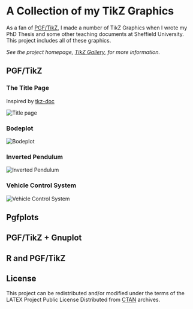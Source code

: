 # A Collection of my TikZ Graphics

As a fan of [PGF/TikZ](http://sourceforge.net/projects/pgf/), I made a number of TikZ Graphics when I wrote my PhD Thesis and some other teaching documents at Sheffield University. This project includes all of these graphics. 

*See the project homepage, [TikZ Gallery](http://khaos.github.com/TikZGallery/), for more information.*

## PGF/TikZ

### The Title Page

Inspired by [tkz-doc](http://www.ctan.org/pkg/tkz-doc)

![Title page](https://raw.github.com/Khaos/TikZGallery/master/Figs/png/TikZGallery.png)

### Bodeplot

![Bodeplot](https://raw.github.com/Khaos/TikZGallery/master/Figs/png/pgf-o-Bodeplot.png)

### Inverted Pendulum

![Inverted Pendulum](https://raw.github.com/Khaos/TikZGallery/master/Figs/png/pgf-o-InvertedPendulum.png)

### Vehicle Control System

![Vehicle Control System](https://raw.github.com/Khaos/TikZGallery/master/Figs/png/pgf-o-Vehicle.png)


## Pgfplots


## PGF/TikZ + Gnuplot


## R and PGF/TikZ


## License

This project can be redistributed and/or modified under the terms of the LATEX Project Public License Distributed from [CTAN](http://www.ctan.org/) archives.